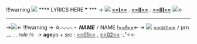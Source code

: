 !!!warning ![](https://cdn.discordapp.com/attachments/1092178832854888518/1108832208392835102/ezgif.com-resize.gif) ***❝ LYRICS HERE ❞ ***
-> ![](https://caterpie.crd.co/assets/images/gallery26/23046e6c.gif?v=8cec5808) [==𝐈==]() . [==𝐈𝐈==]() . [==𝐈𝐈𝐈==]() ![](https://caterpie.crd.co/assets/images/gallery26/23046e6c.gif?v=8cec5808)<-
***
->![](https://cdn.discordapp.com/attachments/1092178832854888518/1108830523356360734/blur_edges_11.png)<-
!!!warning
-> ☆⌒⌒⌒・ ***NAME*** ﾉ NAME _!_[==***!***==](https://rentry.co/crowtemps)<-
-> ![](https://caterpie.crd.co/assets/images/gallery25/3deb8698.gif?v=8cec5808) [==prn==]() ﾉ prn ︵ . . *role !*<-
-> **age**yo  + src : [==01==]() , [==02==]()  ‧₊˚✧<-
